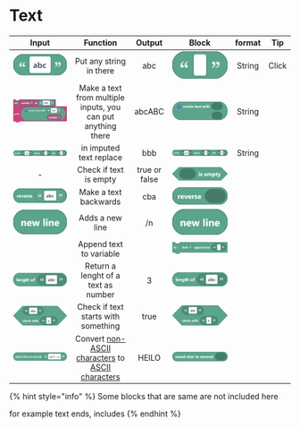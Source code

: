 # Text

|                                       Input                                       |                                                                     Function                                                                     |     Output     |                                     Block                                     | format |   Tip  |
| :-------------------------------------------------------------------------------: | :----------------------------------------------------------------------------------------------------------------------------------------------: | :------------: | :---------------------------------------------------------------------------: | :----: | :----: |
|   <img src="../../.gitbook/assets/screenshot (46).png" alt="" data-size="line">   |                                                             Put any string in there                                                              |       abc      |    <img src="../../.gitbook/assets/screenshot.png" alt="" data-size="line">   | String | Click  |
| <img src="../../.gitbook/assets/screenshot (45).png" alt="" data-size="original"> |                                           Make a text from multiple inputs, you can put anything there                                           |     abcABC     |  <img src="../../.gitbook/assets/screenshot (1).png" alt="" data-size="line"> | String |        |
| <img src="../../.gitbook/assets/screenshot (47) (1).png" alt="" data-size="line"> |                                                              in imputed text replace                                                             |      bbb       |  <img src="../../.gitbook/assets/screenshot (2).png" alt="" data-size="line"> | String |        |
|                                         -                                         |                                                               Check if text is empty                                                             |  true or false |  <img src="../../.gitbook/assets/screenshot (3).png" alt="" data-size="line"> |        |        |
|   <img src="../../.gitbook/assets/screenshot (48).png" alt="" data-size="line">   |                                                               Make a text backwards                                                              |       cba      |  <img src="../../.gitbook/assets/screenshot (4).png" alt="" data-size="line"> |        |        |
|    <img src="../../.gitbook/assets/screenshot (5).png" alt="" data-size="line">   |                                                                  Adds a new line                                                                 |       /n       |  <img src="../../.gitbook/assets/screenshot (5).png" alt="" data-size="line"> |        |        |
|                                                                                   |                                                              Append text to variable                                                             |                |  <img src="../../.gitbook/assets/screenshot (6).png" alt="" data-size="line"> |        |        |
|    <img src="../../.gitbook/assets/screenshot (7).png" alt="" data-size="line">   |                                                        Return a lenght of a text as number                                                       |        3       |  <img src="../../.gitbook/assets/screenshot (7).png" alt="" data-size="line"> |        |        |
|   <img src="../../.gitbook/assets/screenshot (10).png" alt="" data-size="line">   |                                                        Check if text starts with something                                                       |      true      | <img src="../../.gitbook/assets/screenshot (10).png" alt="" data-size="line"> |        |        |
|   <img src="../../.gitbook/assets/screenshot (50).png" alt="" data-size="line">   | Convert [non-ASCII characters](https://terpconnect.umd.edu/\~zben/Web/CharSet/htmlchars.html) to [ASCII characters](https://www.ascii-code.com/) |      HElLO     |  <img src="../../.gitbook/assets/screenshot (9).png" alt="" data-size="line"> |        |        |

{% hint style="info" %}
Some blocks that are same are not included here

for example text ends, includes
{% endhint %}
